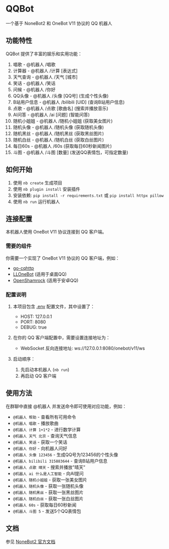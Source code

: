 # QQBot

一个基于 NoneBot2 和 OneBot V11 协议的 QQ 机器人

## 功能特性

QQBot 提供了丰富的娱乐和实用功能：

1. 唱歌 - @机器人 /唱歌
2. 计算器 - @机器人 /计算 [表达式]
3. 天气查询 - @机器人 /天气 [城市]
4. 笑话 - @机器人 /笑话
5. 问候 - @机器人 /你好
6. QQ头像 - @机器人 /头像 [QQ号] (生成个性头像)
7. B站用户信息 - @机器人 /bilibili [UID] (查询B站用户信息)
8. 点歌 - @机器人 /点歌 [歌曲名] (搜索并播放音乐)
9. AI问答 - @机器人 /ai [问题] (智能问答)
10. 随机小姐姐 - @机器人 /随机小姐姐 (获取美女图片)
11. 随机头像 - @机器人 /随机头像 (获取随机头像)
12. 随机黑丝 - @机器人 /随机黑丝 (获取黑丝图片)
13. 随机白丝 - @机器人 /随机白丝 (获取白丝图片)
14. 每日60s - @机器人 /60s (获取每日60秒新闻图片)
15. 斗图 - @机器人 /斗图 [数量] (发送QQ表情包，可指定数量)

## 如何开始

1. 使用 `nb create` 生成项目
2. 使用 `nb plugin install` 安装插件
3. 安装依赖: `pip install -r requirements.txt` 或 `pip install httpx pillow`
4. 使用 `nb run` 运行机器人

## 连接配置

本机器人使用 OneBot V11 协议连接到 QQ 客户端。

### 需要的组件

你需要一个实现了 OneBot V11 协议的 QQ 客户端，例如：
- [go-cqhttp](https://github.com/Mrs4s/go-cqhttp)
- [LLOneBot](https://github.com/LLOneBot/LLOneBot) (适用于桌面QQ)
- [OpenShamrock](https://github.com/whitechi73/OpenShamrock) (适用于安卓QQ)

### 配置说明

1. 本项目包含 [.env](file:///C:/Users/LiuYang/Desktop/py/QQBOT/.env) 配置文件，其中设置了：
   - HOST: 127.0.0.1
   - PORT: 8080
   - DEBUG: true

2. 在你的 QQ 客户端配置中，需要设置连接地址为：
   - WebSocket 反向连接地址: ws://127.0.0.1:8080/onebot/v11/ws

3. 启动顺序：
   1. 先启动本机器人 (`nb run`)
   2. 再启动 QQ 客户端

## 使用方法

在群聊中直接 @机器人 并发送命令即可使用对应功能，例如：
- `@机器人 帮助` - 查看所有可用命令
- `@机器人 唱歌` - 播放歌曲
- `@机器人 计算 1+1*2` - 进行数学计算
- `@机器人 天气 北京` - 查询天气信息
- `@机器人 笑话` - 获取一个笑话
- `@机器人 你好` - 向机器人问好
- `@机器人 头像 123456` - 生成QQ号为123456的个性头像
- `@机器人 bilibili 315883644` - 查询B站用户信息
- `@机器人 点歌 晴天` - 搜索并播放"晴天"
- `@机器人 ai 什么是人工智能` - 向AI提问
- `@机器人 随机小姐姐` - 获取一张美女图片
- `@机器人 随机头像` - 获取一张随机头像
- `@机器人 随机黑丝` - 获取一张黑丝图片
- `@机器人 随机白丝` - 获取一张白丝图片
- `@机器人 60s` - 获取每日60秒新闻
- `@机器人 斗图 5` - 发送5个QQ表情包

## 文档

参见 [NoneBot2 官方文档](https://nonebot.dev/)